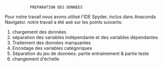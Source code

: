                PREPARATION DES DONNÉES

Pour notre travail nous avons utilisé l'IDE Spyder, inclus dans Anaconda Navigator. notre travail a été axé sur les points suivants:
1) chargement des données
2) séparation des variables indépendante et des variables dépendantes
3) Traitement des données manquantes
4) Encodage des variables catégoriques
5) Séparation du jeu de données: partie entrainement & partie teste
6) changement d'échelle
